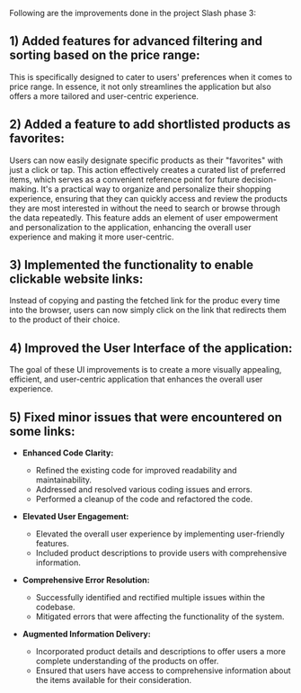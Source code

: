 Following are the improvements done in the project Slash phase 3:
## 1) Added features for advanced filtering and sorting based on the price range: 
This is specifically designed to cater to users' preferences when it comes to price range.
In essence, it not only streamlines the application but also offers a more tailored and user-centric experience.
## 2) Added a feature to add shortlisted products as favorites:
Users can now easily designate specific products as their "favorites" with just a click or tap. 
This action effectively creates a curated list of preferred items, which serves as a convenient reference point for future decision-making.
It's a practical way to organize and personalize their shopping experience, ensuring that they can quickly access and review the products they are most interested in without the need to search or browse through the data repeatedly. 
This feature adds an element of user empowerment and personalization to the application, enhancing the overall user experience and making it more user-centric.
## 3) Implemented the functionality to enable clickable website links:
Instead of copying and pasting the fetched link for the produc every time into the browser, users can now simply click on the link that redirects them to the product of their choice.
## 4) Improved the User Interface of the application:
The goal of these UI improvements is to create a more visually appealing, efficient, and user-centric application that enhances the overall user experience.
## 5) Fixed minor issues that were encountered on some links:

- **Enhanced Code Clarity:**
   - Refined the existing code for improved readability and maintainability.
   - Addressed and resolved various coding issues and errors.
   - Performed a cleanup of the code and refactored the code.

- **Elevated User Engagement:**
   - Elevated the overall user experience by implementing user-friendly features.
   - Included product descriptions to provide users with comprehensive information.

- **Comprehensive Error Resolution:**
   - Successfully identified and rectified multiple issues within the codebase.
   - Mitigated errors that were affecting the functionality of the system.

- **Augmented Information Delivery:**
   - Incorporated product details and descriptions to offer users a more complete understanding of the products on offer.
   - Ensured that users have access to comprehensive information about the items available for their consideration.





